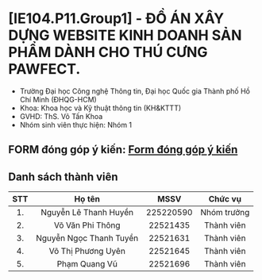 # [IE104.P11.Group1] - ĐỒ ÁN XÂY DỰNG WEBSITE KINH DOANH SẢN PHẨM DÀNH CHO THÚ CƯNG PAWFECT.

* Trường Đại học Công nghệ Thông tin, Đại học Quốc gia Thành phố Hồ Chí Minh (ĐHQG-HCM)
* Khoa: Khoa học và Kỹ thuật thông tin (KH&KTTT)
* GVHD: ThS. Võ Tấn Khoa
* Nhóm sinh viên thực hiện: Nhóm 1

## FORM đóng góp ý kiến: [Form đóng góp ý kiến](https://forms.gle/VU4rxi5Z8cxpAJTA8)

## Danh sách thành viên
|STT | Họ tên | MSSV|Chức vụ|
|:---:|:-------------:|:-----:|:-----:|
|1. 	| Nguyễn Lê Thanh Huyền | 225220590| Nhóm trưởng |
|2. 	| Võ Văn Phi Thông		| 22521435 | Thành viên |
|3. 	| Nguyễn Ngọc Thanh Tuyền		|	22521631 | Thành viên |
|4.  | Võ Thị Phương Uyên | 22521645 | Thành viên |
|5. 	| Phạm Quang Vũ | 22521696 | Thành viên |
